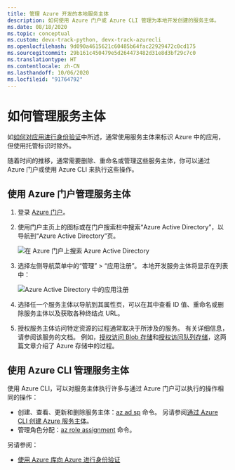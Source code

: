 ```yaml
---
title: 管理 Azure 开发的本地服务主体
description: 如何使用 Azure 门户或 Azure CLI 管理为本地开发创建的服务主体。
ms.date: 08/18/2020
ms.topic: conceptual
ms.custom: devx-track-python, devx-track-azurecli
ms.openlocfilehash: 9d090a4615621c60485b64fac22929472c0cd175
ms.sourcegitcommit: 29b161c450479e5d264473482d31e8d3bf29c7c0
ms.translationtype: HT
ms.contentlocale: zh-CN
ms.lasthandoff: 10/06/2020
ms.locfileid: "91764792"
---
```

# <a name="how-to-manage-service-principals"></a>如何管理服务主体

如[如何对应用进行身份验证](azure-sdk-authenticate.md)中所述，通常使用服务主体来标识 Azure 中的应用，但使用托管标识时除外。

随着时间的推移，通常需要删除、重命名或管理这些服务主体，你可以通过 Azure 门户或使用 Azure CLI 来执行这些操作。

## <a name="manage-service-principals-using-the-azure-portal"></a>使用 Azure 门户管理服务主体

1. 登录 [Azure 门户](https://portal.azure.com)。

1. 使用门户主页上的图标或在门户搜索栏中搜索“Azure Active Directory”，以导航到“Azure Active Directory”页。

    ![在 Azure 门户上搜索 Azure Active Directory](media/how-to-manage-service-principals/azure-ad-portal-search.png)

1. 选择左侧导航菜单中的“管理” > “应用注册”。 本地开发服务主体将显示在列表中：

    ![Azure Active Directory 中的应用注册](media/how-to-manage-service-principals/azure-ad-app-registrations.png)

1. 选择任一个服务主体以导航到其属性页，可以在其中查看 ID 值、重命名或删除服务主体以及获取各种终结点 URL。

1. 授权服务主体访问特定资源的过程通常取决于所涉及的服务。 有关详细信息，请参阅该服务的文档。 例如，[授权访问 Blob 存储](/azure/storage/common/storage-auth-aad-rbac-portal)和[授权访问队列存储](/azure/storage/common/storage-auth-aad-rbac-portal)，这两篇文章介绍了 Azure 存储中的过程。

## <a name="manage-service-principals-using-the-azure-cli"></a>使用 Azure CLI 管理服务主体

使用 Azure CLI，可以对服务主体执行许多与通过 Azure 门户可以执行的操作相同的操作：

- 创建、查看、更新和删除服务主体：[az ad sp](/cli/azure/ad/sp) 命令。 另请参阅[通过 Azure CLI 创建 Azure 服务主体](/cli/azure/create-an-azure-service-principal-azure-cli)。
- 管理角色分配：[az role assignment](/cli/azure/role/assignment) 命令。

另请参阅：

- [使用 Azure 库向 Azure 进行身份验证](azure-sdk-authenticate.md)
